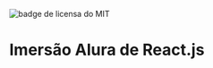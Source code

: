 ![badge de licensa do MIT](https://img.shields.io/github/license/rodrigobarbonifilho/imersao-alura-react?style=for-the-badge)

# Imersão Alura de React.js
